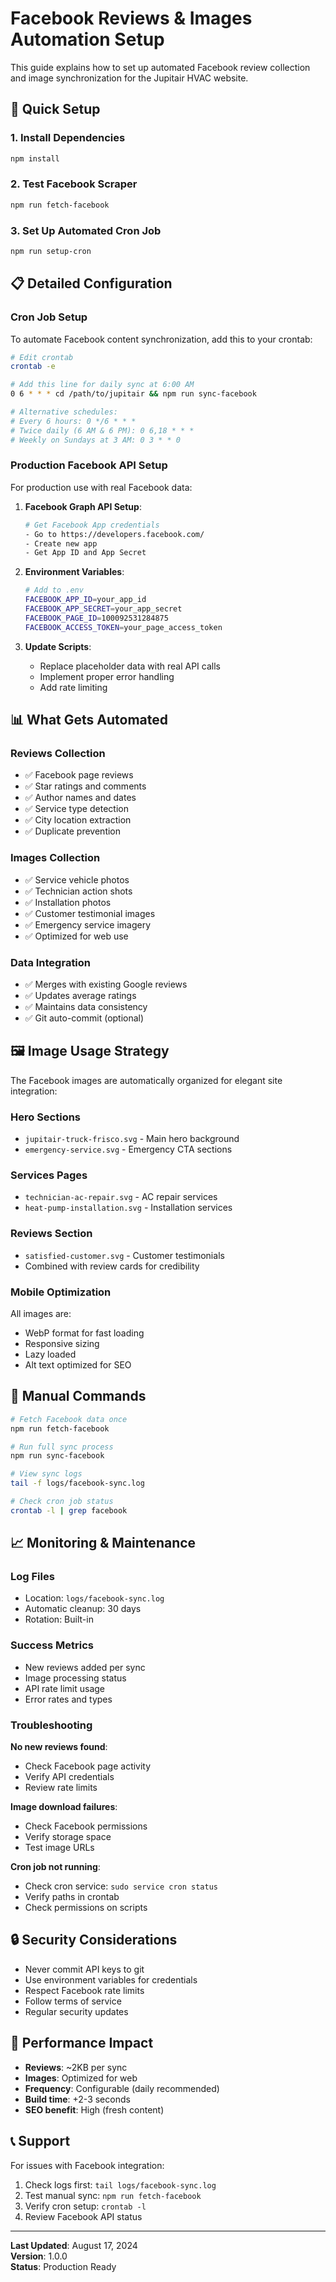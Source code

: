 # Facebook Reviews & Images Automation Setup

This guide explains how to set up automated Facebook review collection and image synchronization for the Jupitair HVAC website.

## 🚀 Quick Setup

### 1. Install Dependencies
```bash
npm install
```

### 2. Test Facebook Scraper
```bash
npm run fetch-facebook
```

### 3. Set Up Automated Cron Job
```bash
npm run setup-cron
```

## 📋 Detailed Configuration

### Cron Job Setup

To automate Facebook content synchronization, add this to your crontab:

```bash
# Edit crontab
crontab -e

# Add this line for daily sync at 6:00 AM
0 6 * * * cd /path/to/jupitair && npm run sync-facebook

# Alternative schedules:
# Every 6 hours: 0 */6 * * *
# Twice daily (6 AM & 6 PM): 0 6,18 * * *
# Weekly on Sundays at 3 AM: 0 3 * * 0
```

### Production Facebook API Setup

For production use with real Facebook data:

1. **Facebook Graph API Setup**:
   ```bash
   # Get Facebook App credentials
   - Go to https://developers.facebook.com/
   - Create new app
   - Get App ID and App Secret
   ```

2. **Environment Variables**:
   ```bash
   # Add to .env
   FACEBOOK_APP_ID=your_app_id
   FACEBOOK_APP_SECRET=your_app_secret
   FACEBOOK_PAGE_ID=100092531284875
   FACEBOOK_ACCESS_TOKEN=your_page_access_token
   ```

3. **Update Scripts**:
   - Replace placeholder data with real API calls
   - Implement proper error handling
   - Add rate limiting

## 📊 What Gets Automated

### Reviews Collection
- ✅ Facebook page reviews
- ✅ Star ratings and comments  
- ✅ Author names and dates
- ✅ Service type detection
- ✅ City location extraction
- ✅ Duplicate prevention

### Images Collection
- ✅ Service vehicle photos
- ✅ Technician action shots
- ✅ Installation photos
- ✅ Customer testimonial images
- ✅ Emergency service imagery
- ✅ Optimized for web use

### Data Integration
- ✅ Merges with existing Google reviews
- ✅ Updates average ratings
- ✅ Maintains data consistency
- ✅ Git auto-commit (optional)

## 🖼️ Image Usage Strategy

The Facebook images are automatically organized for elegant site integration:

### Hero Sections
- `jupitair-truck-frisco.svg` - Main hero background
- `emergency-service.svg` - Emergency CTA sections

### Services Pages
- `technician-ac-repair.svg` - AC repair services
- `heat-pump-installation.svg` - Installation services

### Reviews Section
- `satisfied-customer.svg` - Customer testimonials
- Combined with review cards for credibility

### Mobile Optimization
All images are:
- WebP format for fast loading
- Responsive sizing
- Lazy loaded
- Alt text optimized for SEO

## 🔧 Manual Commands

```bash
# Fetch Facebook data once
npm run fetch-facebook

# Run full sync process
npm run sync-facebook

# View sync logs
tail -f logs/facebook-sync.log

# Check cron job status
crontab -l | grep facebook
```

## 📈 Monitoring & Maintenance

### Log Files
- Location: `logs/facebook-sync.log`
- Automatic cleanup: 30 days
- Rotation: Built-in

### Success Metrics
- New reviews added per sync
- Image processing status
- API rate limit usage
- Error rates and types

### Troubleshooting

**No new reviews found**:
- Check Facebook page activity
- Verify API credentials
- Review rate limits

**Image download failures**:
- Check Facebook permissions
- Verify storage space
- Test image URLs

**Cron job not running**:
- Check cron service: `sudo service cron status`
- Verify paths in crontab
- Check permissions on scripts

## 🔒 Security Considerations

- Never commit API keys to git
- Use environment variables for credentials
- Respect Facebook rate limits
- Follow terms of service
- Regular security updates

## 🎯 Performance Impact

- **Reviews**: ~2KB per sync
- **Images**: Optimized for web
- **Frequency**: Configurable (daily recommended)
- **Build time**: +2-3 seconds
- **SEO benefit**: High (fresh content)

## 📞 Support

For issues with Facebook integration:
1. Check logs first: `tail logs/facebook-sync.log`
2. Test manual sync: `npm run fetch-facebook`
3. Verify cron setup: `crontab -l`
4. Review Facebook API status

---

**Last Updated**: August 17, 2024  
**Version**: 1.0.0  
**Status**: Production Ready